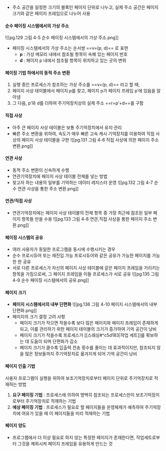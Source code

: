- 주소 공간을 일정한 크기의 블록인 페이지 단위로 나누고, 실제 주소 공간은 페이지 크기와 같은 페이지 프레임으로 나누어 사용

#### 순수 페이징 시스템에서의 가상 주소
![[pg.129 그림 4-5 순수 페이징 시스템에서의 가상 주소.png]]
- 페이징 시스템에서의 가상 주소는 순서쌍 ==v=(p, d)== 로 표현
	- **p** : 가상 메모리 내에서 참조될 항목이 속해 있는 페이지 번호
	- **d** : 페이지 p 내에서 참조될 항목이 위치하고 있는 곳의 변위

#### 페이징 기법 하에서의 동적 주소 변환
1. 실행 중인 프로세스가 참조하는 가상 주소를 ==v=(p, d)== 라고 할 때,
2. 페이지 사상 테이블에서 페이지 p를 찾고, 페이지 p가 페이지 프레임 p′에 있음을 알아냄
3. 그 다음, p′와 d를 더하여 주기억장치상의 실제 주소 ==r=p′+d==를 구함

#### 직접 사상
- 아주 큰 페이지 사상 테이블은 보통 주기억장치에서 유지·관리
- 빠른 주소 변환을 위하여, 속도가 매우 빠른 고속 캐시 기억장치를 이용하여 직접 사상의 페이지 사상 테이블을 구현
![[pg.131 그림 4-6 직접 사상에 의한 페이지 주소 변환.png]]

#### 연관 사상
- 동적 주소 변환이 신속하게 수행
- 연관기억장치에 페이지 사상 테이블 전체를 넣는 방법
- 찾고자 하는 내용의 일부를 기억하는 데이터 레지스터 운영
![[pg.132 그림 4-7 순수 연관 사상을 통한 주소 변환.png]]

#### 연관/직접 사상
- 연관기억장치에는 페이지 사상 테이블의 전체 항목 중 가장 최근에 참조된 일부 페이지 항목들 만을 수용
![[pg.133 그림 4-8 연관,직접 사상을 통한 페이지 주소 변환.png]]

#### 페이징 시스템의 공유
- 여러 사용자가 동일한 프로그램을 동시에 수행시키는 경우
- 순수 프로시듀어 또는 재진입 가능 프로시듀어와 같은 공유가 가능한 페이지를 가능한 한 공유
- 서로 다른 프로세스가 자신의 페이지 사상 테이블에 같은 페이지 프레임을 가리키는 항목을 가짐으로써, 그 페이지 프레임을 이들 프로세스가 서로 공유
![[pg.135 그림 4-9 순수 페이징 시스템에서의 공유.png]]

#### 페이지 크기
- **페이지 시스템에서의 내부 단편화**
	![[pg.136 그림 4-10 페이지 시스템에서의 내부 단편화.png]]
- 페이지의 크기 결정 고려 사항
	- 페이지 크기가 작으면 작을수록 보다 많은 페이지와 페이지 프레임이 존재하게 되고, 이를 관리하기 위한 페이지 테이블의 크기가 증가하여 기억 공간이 낭비
	- 페이지 크기가 작을수록 프로세스가 [[스래싱#^c5d183|작업 세트]]를 확보하는 데 도움이 되며 단편화가 감소
	- 페이지 크기가 클수록 입출력 전송 횟수를 줄이는 데 효과적이지만, 참조되지 않을 많은 정보들까지 주기억장치로 옮겨지게 되어 기억 공간이 낭비

#### 페이지 인출 기법
사용자 프로그램이 실행을 위하여 보조기억장치로부터 페이지 단위로 주기억장치로 적재하는 방법

1. **요구 페이징 기법** : 프로세스에 의하여 명백히 참조되는 프로세스만이 보조기억장치로부터 주기억장치로 적재하는 기법
2. **예상 페이징 기법** : 프로세스가 필요로 할 페이지들을 운영체제가 예측하여 주기억장치에 여유가 있을 때 이 페이지들을 미리 적재하는 기법

#### 페이지 양도
- 프로그램에서 더 이상 필요로 하지 않는 특정한 페이지가 존재한다면, 작업세트로부터 그것을 제외시켜 페이지 프레임을 유용하게 만드는 것
